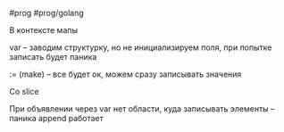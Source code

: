 #prog #prog/golang 

В контексте мапы

var – заводим структурку, но не инициализируем поля, при попытке записать будет паника

:= (make) – все будет ок, можем сразу записывать значения

Со slice

При объявлении через var нет области, куда записывать элементы – паника
append работает